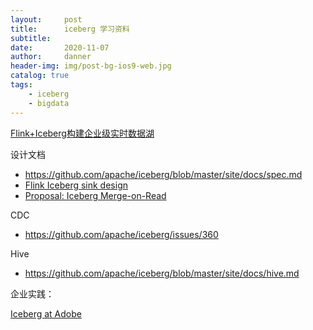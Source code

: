 ```yaml
---
layout:     post
title:      iceberg 学习资料
subtitle:   
date:       2020-11-07
author:     danner
header-img: img/post-bg-ios9-web.jpg
catalog: true
tags:
    - iceberg
    - bigdata
---
```




[Flink+Iceberg构建企业级实时数据湖](https://mp.weixin.qq.com/s/M5pfzgALXRQvVMKWsxetwQ)

设计文档

- https://github.com/apache/iceberg/blob/master/site/docs/spec.md
- [Flink Iceberg sink design](https://docs.google.com/document/d/19M-sP6FlTVm7BV7MM4Om1n_MVo1xCy7GyDl_9ZAjVNQ/edit)
- [Proposal: Iceberg Merge-on-Read](https://docs.google.com/document/d/1FMKh_SQ6xSUUmoCA8LerTkzIxDUN5JbStQp5Hzot4eo/edit#heading=h.p74qmh3a6ets)

CDC

- https://github.com/apache/iceberg/issues/360

Hive

- https://github.com/apache/iceberg/blob/master/site/docs/hive.md

企业实践：

[Iceberg at Adobe](https://medium.com/adobetech/iceberg-at-adobe-88cf1950e866)
